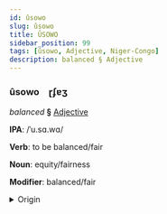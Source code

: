 ```yaml
---
id: ûsowo
slug: ûsowo
title: ÛSOWO
sidebar_position: 99
tags: [ûsowo, Adjective, Niger-Congo]
description: balanced § Adjective
---
```


### ûsowo&emsp;<span kind="abugida">ɽʄɐʒ</span>

*balanced* **§** [Adjective](../../tags/Adjective)

**IPA**: /ˈu.sɑ.wɑ/

**Verb**: to be balanced/fair

**Noun**: equity/fairness

**Modifier**: balanced/fair

<details>
    <summary>Origin</summary>
    Swahili usawa /u'sawa/<br/>
    <em>Niger-Congo Language Family</em>
</details>